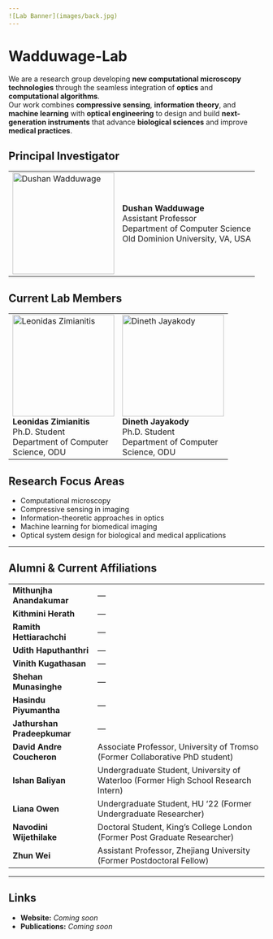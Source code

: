 ```yaml
---
![Lab Banner](images/back.jpg)
---
```

# Wadduwage-Lab

We are a research group developing **new computational microscopy technologies** through the seamless integration of **optics** and **computational algorithms**.  
Our work combines **compressive sensing**, **information theory**, and **machine learning** with **optical engineering** to design and build **next-generation instruments** that advance **biological sciences** and improve **medical practices**.

## Principal Investigator

<table>
<tr>
<td width="200">
<img src="images/dushan.png" alt="Dushan Wadduwage" width="200">
</td>
<td>
<strong>Dushan Wadduwage</strong><br>
Assistant Professor<br>
Department of Computer Science<br>
Old Dominion University, VA, USA <br>
</td>
</tr>
</table>


## Current Lab Members

<table>
<tr>
<td width="200">
<img src="images/leo.jpg" alt="Leonidas Zimianitis" width="200"><br>
<strong>Leonidas Zimianitis</strong><br>
Ph.D. Student<br>
Department of Computer Science, ODU
</td>
<td width="200">
<img src="images/Dineth.jpg" alt="Dineth Jayakody" width="200"><br>
<strong>Dineth Jayakody</strong><br>
Ph.D. Student<br>
Department of Computer Science, ODU
</td>
</tr>
</table>

## Research Focus Areas
- Computational microscopy  
- Compressive sensing in imaging  
- Information-theoretic approaches in optics  
- Machine learning for biomedical imaging  
- Optical system design for biological and medical applications  

---

## Alumni & Current Affiliations

<table>
<tr><td><strong>Mithunjha Anandakumar</strong></td><td>—</td></tr>
<tr><td><strong>Kithmini Herath</strong></td><td>—</td></tr>
<tr><td><strong>Ramith Hettiarachchi</strong></td><td>—</td></tr>
<tr><td><strong>Udith Haputhanthri</strong></td><td>—</td></tr>
<tr><td><strong>Vinith Kugathasan</strong></td><td>—</td></tr>
<tr><td><strong>Shehan Munasinghe</strong></td><td>—</td></tr>
<tr><td><strong>Hasindu Piyumantha</strong></td><td>—</td></tr>
<tr><td><strong>Jathurshan Pradeepkumar</strong></td><td>—</td></tr>
<tr><td><strong>David Andre Coucheron</strong></td><td>Associate Professor, University of Tromso (Former Collaborative PhD student)</td></tr>
<tr><td><strong>Ishan Baliyan</strong></td><td>Undergraduate Student, University of Waterloo (Former High School Research Intern)</td></tr>
<tr><td><strong>Liana Owen</strong></td><td>Undergraduate Student, HU ‘22 (Former Undergraduate Researcher)</td></tr>
<tr><td><strong>Navodini Wijethilake</strong></td><td>Doctoral Student, King’s College London (Former Post Graduate Researcher)</td></tr>
<tr><td><strong>Zhun Wei</strong></td><td>Assistant Professor, Zhejiang University (Former Postdoctoral Fellow)</td></tr>
</table>

---

##  Links
- **Website:** _Coming soon_  
- **Publications:** _Coming soon_  
